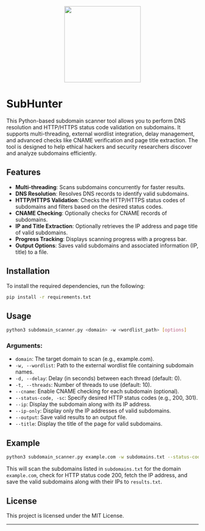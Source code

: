 <p align="center">
  <img src="https://github.com/S-Cyber/phantomstrike/blob/main/main/Icon/PS-Icon.png" width="200">
</p>


# SubHunter 

This Python-based subdomain scanner tool allows you to perform DNS resolution and HTTP/HTTPS status code validation on subdomains. It supports multi-threading, external wordlist integration, delay management, and advanced checks like CNAME verification and page title extraction. The tool is designed to help ethical hackers and security researchers discover and analyze subdomains efficiently.

## Features

- **Multi-threading**: Scans subdomains concurrently for faster results.
- **DNS Resolution**: Resolves DNS records to identify valid subdomains.
- **HTTP/HTTPS Validation**: Checks the HTTP/HTTPS status codes of subdomains and filters based on the desired status codes.
- **CNAME Checking**: Optionally checks for CNAME records of subdomains.
- **IP and Title Extraction**: Optionally retrieves the IP address and page title of valid subdomains.
- **Progress Tracking**: Displays scanning progress with a progress bar.
- **Output Options**: Saves valid subdomains and associated information (IP, title) to a file.

## Installation

To install the required dependencies, run the following:

```bash
pip install -r requirements.txt
```

## Usage

```bash
python3 subdomain_scanner.py <domain> -w <wordlist_path> [options]
```

### Arguments:
- `domain`: The target domain to scan (e.g., example.com).
- `-w, --wordlist`: Path to the external wordlist file containing subdomain names.
- `-d, --delay`: Delay (in seconds) between each thread (default: 0).
- `-t, --threads`: Number of threads to use (default: 10).
- `--cname`: Enable CNAME checking for each subdomain (optional).
- `--status-code, -sc`: Specify desired HTTP status codes (e.g., 200, 301).
- `--ip`: Display the subdomain along with its IP address.
- `--ip-only`: Display only the IP addresses of valid subdomains.
- `--output`: Save valid results to an output file.
- `--title`: Display the title of the page for valid subdomains.

## Example

```bash
python3 subdomain_scanner.py example.com -w subdomains.txt --status-code 200 --ip --output results.txt
```

This will scan the subdomains listed in `subdomains.txt` for the domain `example.com`, check for HTTP status code 200, fetch the IP address, and save the valid subdomains along with their IPs to `results.txt`.

## License

This project is licensed under the MIT License.

---
